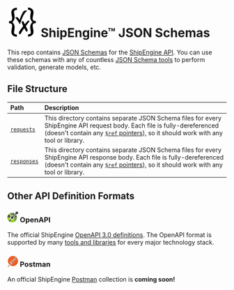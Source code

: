 ![JSON Schema Logo](img/json-schema-logo.png) ShipEngine™ JSON Schemas
==============================================

This repo contains [JSON Schemas](https://json-schema.org/) for the [ShipEngine API](https://shipengine.com).  You can use these schemas with any of countless [JSON Schema tools](https://json-schema.org/implementations.html) to perform validation, generate models, etc.


File Structure
-----------------------------------

|Path                     |Description
|:------------------------|:--------------------------------
|[`requests`](requests)   |This directory contains separate JSON Schema files for every ShipEngine API request body.  Each file is fully-dereferenced (doesn't contain any [`$ref` pointers](https://json-schema.org/latest/json-schema-core.html#rfc.section.8.3)), so it should work with any tool or library.
|[`responses`](responses) |This directory contains separate JSON Schema files for every ShipEngine API response body.  Each file is fully-dereferenced (doesn't contain any [`$ref` pointers](https://json-schema.org/latest/json-schema-core.html#rfc.section.8.3)), so it should work with any tool or library.


Other API Definition Formats
-----------------------------------

### ![OpenAPI Logo](img/openapi-logo.png) OpenAPI
The official ShipEngine [OpenAPI 3.0 definitions](https://github.com/shipengine/OpenAPI).  The OpenAPI format is supported by many [tools and libraries](https://openapi.tools/) for every major technology stack.

### ![Postman Logo](img/postman-logo.png) Postman
An official ShipEngine [Postman](https://getpostman.com) collection is **coming soon!**
